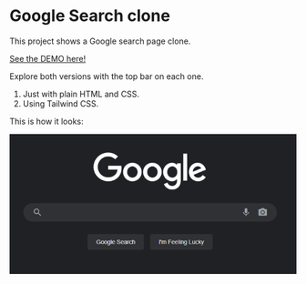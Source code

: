 # Google Search clone

This project shows a Google search page clone.

[See the DEMO here!](https://zurcacielos.github.io/google-search-clone/)

Explore both versions with the top bar on each one.

1. Just with plain HTML and CSS.
2. Using Tailwind CSS.

This is how it looks:

![clone.png](docs/clone.png)